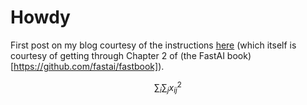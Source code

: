 # Howdy
First post on my blog courtesy of the instructions [here](https://www.fast.ai/2020/01/16/fast_template/) (which itself is courtesy of getting through Chapter 2 of (the FastAI book)[https://github.com/fastai/fastbook]).

$$
\sum_{i} \sum_{j} x_{ij}^2
$$
